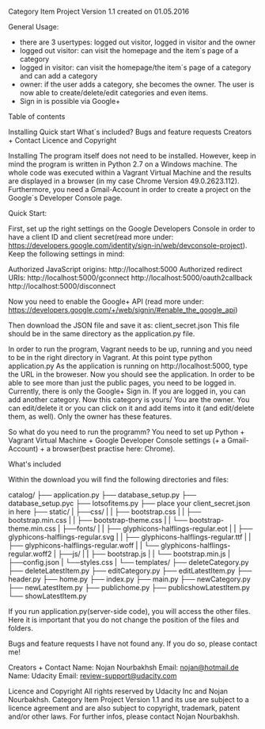 ﻿Category Item Project Version 1.1 created on 01.05.2016

General Usage: 
- there are 3 usertypes: logged out visitor, logged in visitor and the owner
- logged out visitor: can visit the homepage and the item´s page of a category
- logged in visitor: can visit the homepage/the item´s page of a category and can add a category
- owner: if the user adds a category, she becomes the owner. The user is now able to create/delete/edit categories and even items.
- Sign in is possible via Google+

Table of contents

Installing
Quick start 
What´s included? 
Bugs and feature requests 
Creators + Contact 
Licence and Copyright

Installing 
The program itself does not need to be installed. However, keep in mind the program is written in Python 2.7 on a Windows machine. The whole code was executed within a Vagrant Virtual Machine and the results are displayed in a browser (in my case Chrome Version 49.0.2623.112). 
Furthermore, you need a Gmail-Account in order to create a project on the Google´s Developer Console page. 

Quick Start:

First, set up the right settings on the Google Developers Console in order to have a client ID and client secret(read more under: https://developers.google.com/identity/sign-in/web/devconsole-project). 
Keep the following settings in mind:

Authorized JavaScript origins: 
http://localhost:5000
Authorized redirect URIs: 
http://localhost:5000/gconnect
http://localhost:5000/oauth2callback
http://localhost:5000/disconnect

Now you need to enable the Google+ API (read more under: https://developers.google.com/+/web/signin/#enable_the_google_api)

Then download the JSON file and save it as: client_secret.json
This file should be in the same directory as the application.py file.

In order to run the program, Vagrant needs to be up, running and you need to be in the right directory in Vagrant. At this point type python application.py 
As the application is running on http://localhost:5000, type the URL in the broweser. 
Now you should see the application. 
In order to be able to see more than just the public pages, you need to be logged in. Currently, there is only the Google+ Sign in. If you are logged in, you can add another category. Now this category is yours/ You are the owner. You can edit/delete it or you can click on it and add items into it (and edit/delete them, as well). Only the owner has these features.

So what do you need to run the programm? 
You need to set up Python + Vagrant Virtual Machine + Google Developer Console settings (+ a Gmail-Account) + a browser(best practise here: Chrome). 

What's included

Within the download you will find the following directories and files:

catalog/ 
├── application.py
├── database_setup.py 
├── database_setup.pyc
├── lotsofitems.py
├── place your client_secret.json in here
├── static/
|	├──css/
|	|	├── bootstrap.css
|	|	├── bootstrap.min.css
|	|	├── bootstrap-theme.css
|	|	└── bootstrap-theme.min.css
|	├──fonts/
|	|	├── glyphicons-halflings-regular.eot
|	|	├── glyphicons-halflings-regular.svg
|	|	├── glyphicons-halflings-regular.ttf
|	|	├── glyphicons-halflings-regular.woff
|	|	└── glyphicons-halflings-regular.woff2
|	├──js/
|	|	├── bootstrap.js
|	|   └── bootstrap.min.js
|	├──config.json
|	└──styles.css
|
└── templates/
		├── deleteCategory.py
		├── deleteLatestItem.py
		├── editCategory.py
		├── editLatestItem.py
		├── header.py
		├── home.py
		├── index.py
		├── main.py
		├── newCategory.py
		├── newLatestItem.py
		├── publichome.py
		├── publicshowLatestItem.py
		└── showLatestItem.py

If you run application.py(server-side code), you will access the other files. Here it is important that you do not change the position of the files and folders.

Bugs and feature requests
I have not found any. If you do so, please contact me!

Creators + Contact
Name: Nojan Nourbakhsh 
Email: nojan@hotmail.de 
Name: Udacity 
Email: review-support@udacity.com

Licence and Copyright
All rights reserved by Udacity Inc and Nojan Nourbakhsh. Category Item Project Version 1.1 and its use are subject to a licence agreement and are also subject to copyright, trademark, patent and/or other laws. For further infos, please contact Nojan Nourbakhsh.
